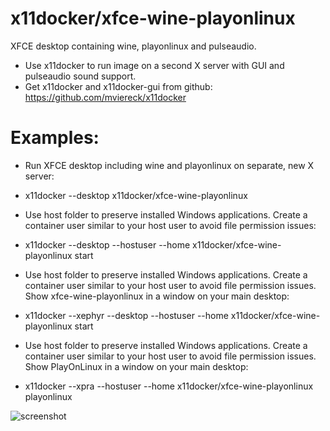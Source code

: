 # x11docker/xfce-wine-playonlinux

XFCE desktop containing wine, playonlinux and pulseaudio.

 - Use x11docker to run image on a second X server with GUI and pulseaudio sound support. 
 - Get x11docker and x11docker-gui from github: 
https://github.com/mviereck/x11docker 

# Examples:
 - Run XFCE desktop including wine and playonlinux on separate, new X server:
  - x11docker --desktop x11docker/xfce-wine-playonlinux

 - Use host folder to preserve installed Windows applications. Create a container user similar to your host user to avoid file permission issues:
  - x11docker --desktop --hostuser --home x11docker/xfce-wine-playonlinux start

- Use host folder to preserve installed Windows applications. Create a container user similar to your host user to avoid file permission issues. Show xfce-wine-playonlinux in a window on your main desktop:
 - x11docker --xephyr --desktop --hostuser --home x11docker/xfce-wine-playonlinux start

- Use host folder to preserve installed Windows applications. Create a container user similar to your host user to avoid file permission issues. Show PlayOnLinux in a window on your main desktop:
 - x11docker --xpra --hostuser --home x11docker/xfce-wine-playonlinux playonlinux
 
 ![screenshot](https://github.com/mviereck/dockerfile-x11docker-xfce-wine-playonlinux/blob/master/screenshot-xfce-wine-playonlinux.png "xfce-wine-playonlinux desktop running in Xephyr window using x11docker")

